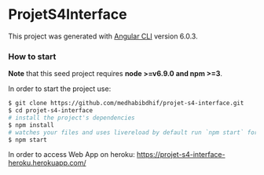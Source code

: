 # ProjetS4Interface

This project was generated with [Angular CLI](https://github.com/angular/angular-cli) version 6.0.3.


### How to start
**Note** that this seed project requires  **node >=v6.9.0 and npm >=3**.

In order to start the project use:
```bash
$ git clone https://github.com/medhabibdhif/projet-s4-interface.git
$ cd projet-s4-interface
# install the project's dependencies
$ npm install
# watches your files and uses livereload by default run `npm start` for a dev server. Navigate to `http://localhost:4200/`. The app will automatically reload if you change any of the source files.
$ npm start
```
In order to access Web App on heroku:
https://projet-s4-interface-heroku.herokuapp.com/
